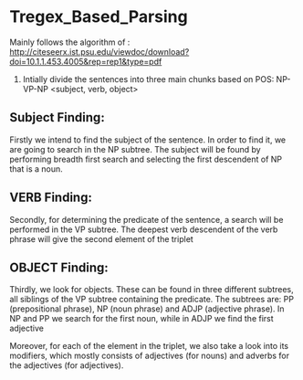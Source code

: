 # Tregex_Based_Parsing

Mainly follows the algorithm of : http://citeseerx.ist.psu.edu/viewdoc/download?doi=10.1.1.453.4005&rep=rep1&type=pdf
1. Intially divide the sentences into three main chunks based on POS: NP-VP-NP
	<subject, verb, object>

## Subject Finding:

Firstly  we  intend  to  find  the  subject  of  the  sentence.  In  order  to  find  it,  we  are  going  to  search  in  the  NP  subtree.  The  subject  will  be  found  by  performing  breadth  first  search  and  selecting  the  first  descendent  of  NP  that  is  a  noun.

## VERB Finding:

Secondly,  for  determining  the  predicate  of  the  sentence,  a  search  will  be  performed  in  the  VP  subtree.  The  deepest  verb  descendent  of  the  verb  phrase  will  give  the  second  element  of  the  triplet

## OBJECT Finding:

Thirdly,  we  look  for  objects.  These  can  be  found  in  three  different subtrees, all siblings of the VP subtree containing the  predicate.  The  subtrees  are:  PP  (prepositional  phrase),  NP (noun phrase) and  ADJP  (adjective  phrase).  In  NP  and  PP  we  search  for the first noun, while in ADJP we find the first adjective

Moreover, for each of the element in the triplet, we also take a look into its modifiers, which mostly consists of adjectives (for nouns) and adverbs for the adjectives (for adjectives).


